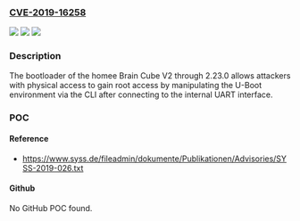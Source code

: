 ### [CVE-2019-16258](https://cve.mitre.org/cgi-bin/cvename.cgi?name=CVE-2019-16258)
![](https://img.shields.io/static/v1?label=Product&message=n%2Fa&color=blue)
![](https://img.shields.io/static/v1?label=Version&message=n%2Fa&color=blue)
![](https://img.shields.io/static/v1?label=Vulnerability&message=n%2Fa&color=brighgreen)

### Description

The bootloader of the homee Brain Cube V2 through 2.23.0 allows attackers with physical access to gain root access by manipulating the U-Boot environment via the CLI after connecting to the internal UART interface.

### POC

#### Reference
- https://www.syss.de/fileadmin/dokumente/Publikationen/Advisories/SYSS-2019-026.txt

#### Github
No GitHub POC found.

